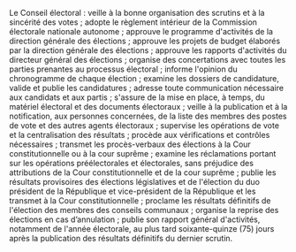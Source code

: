 Le Conseil électoral :
veille à la bonne organisation des scrutins et à la sincérité des votes ;
adopte le règlement intérieur de la Commission électorale nationale autonome ;
approuve le programme d'activités de la direction générale des élections ;
approuve les projets de budget élaborés par la direction générale des élections ;
approuve les rapports d'activités du directeur général des élections ;
organise des concertations avec toutes les parties prenantes au processus électoral ;
informe l'opinion du chronogramme de chaque élection ;
examine les dossiers de candidature, valide et publie les candidatures ;
adresse toute communication nécessaire aux candidats et aux partis ;
s'assure de la mise en place, à temps, du matériel électoral et des documents électoraux ;
veille à la publication et à la notification, aux personnes concernées, de la liste des membres des postes de vote et des autres agents électoraux ;
supervise les opérations de vote et la centralisation des résultats ;
procède aux vérifications et contrôles nécessaires ;
transmet les procès-verbaux des élections à la Cour constitutionnelle ou à la cour suprême ;
examine les réclamations portant sur les opérations préélectorales et électorales, sans préjudice des attributions de la Cour constitutionnelle et de la cour suprême ;
publie les résultats provisoires des élections législatives et de l'élection du duo président de la République et vice-président de la République et les transmet à la Cour constitutionnelle ;
proclame les résultats définitifs de l'élection des membres des conseils communaux ;
organise la reprise des élections en cas d’annulation ;
publie son rapport général d'activités, notamment de l'année électorale, au plus tard soixante-quinze (75) jours après la publication des résultats définitifs du dernier scrutin.